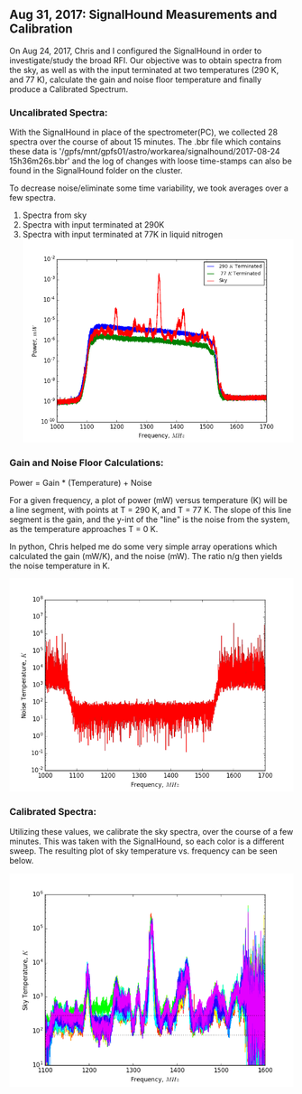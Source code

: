 
## Aug 31, 2017: SignalHound Measurements and Calibration

On Aug 24, 2017, Chris and I configured the SignalHound in order to investigate/study the
broad RFI. Our objective was to obtain spectra from the sky, as well as with the
input terminated at two temperatures (290 K, and
77 K), calculate the gain and noise floor temperature and finally produce a
Calibrated Spectrum.

### Uncalibrated Spectra:

With the SignalHound in place of the spectrometer(PC), we collected 28 spectra
over the course of about 15 minutes. The .bbr file which contains these data is
'/gpfs/mnt/gpfs01/astro/workarea/signalhound/2017-08-24 15h36m26s.bbr' and the log of changes with loose time-stamps
can also be found in the SignalHound folder on the cluster.

To decrease noise/eliminate some time variability, we took averages over a few
 spectra.
1.  Spectra from sky
2.  Spectra with input terminated at 290K
3.  Spectra with input terminated at 77K in liquid nitrogen
![spectra](SH_spectrum_mW.png)

### Gain and Noise Floor Calculations:

Power = Gain * (Temperature) + Noise

For a given frequency, a plot of power (mW) versus temperature (K) will be a
line segment, with points at T = 290 K, and T = 77 K. The slope of this line
segment is the gain, and the y-int of the "line" is the noise from the system,
as the temperature approaches T = 0 K.

In python, Chris helped me do some very simple array operations which calculated
the gain (mW/K), and the noise (mW). The ratio n/g then yields the noise
temperature in K.

![Temp](SH_Noise_Temp.png)

### Calibrated Spectra:

Utilizing these values, we calibrate the sky spectra, over the course of a few
minutes. This was taken with the SignalHound, so each color is a different sweep. The resulting plot of sky temperature vs. frequency can be
seen below.

![calspec](SH_fig1.png)